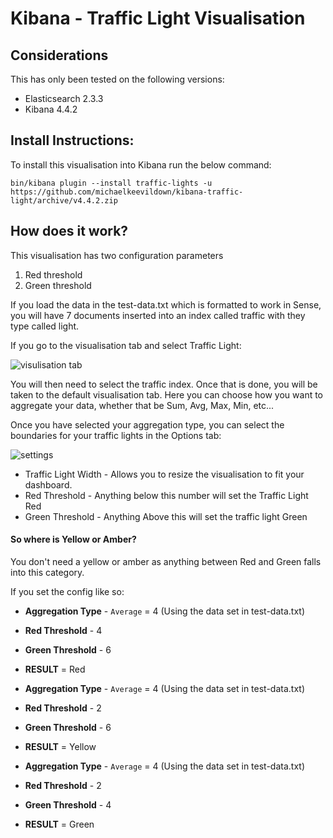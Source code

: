 # Kibana - Traffic Light Visualisation

## Considerations
This has only been tested on the following versions:

- Elasticsearch 2.3.3
- Kibana 4.4.2
 
## Install Instructions:

To install this visualisation into Kibana run the below command:

`bin/kibana plugin --install traffic-lights -u https://github.com/michaelkeevildown/kibana-traffic-light/archive/v4.4.2.zip`

## How does it work?

This visualisation has two configuration parameters

1. Red threshold
2. Green threshold

If you load the data in the test-data.txt which is formatted to work in Sense, you will have 7 documents inserted into an index called traffic with they type called light.

If you go to the visualisation tab and select Traffic Light:

![visulisation tab](https://cloud.githubusercontent.com/assets/16757754/17933612/b079d7ae-6a0c-11e6-9547-b6216932e09f.png)

You will then need to select the traffic index. Once that is done, you will be taken to the default visualisation tab. Here you can choose how you want to aggregate your data, whether that be Sum, Avg, Max, Min, etc...

Once you have selected your aggregation type, you can select the boundaries for your traffic lights in the Options tab:

![settings](https://cloud.githubusercontent.com/assets/16757754/17933626/b6c854b4-6a0c-11e6-966a-33ef497ce073.png)

- Traffic Light Width - Allows you to resize the visualisation to fit your dashboard.
- Red Threshold - Anything below this number will set the Traffic Light Red
- Green Threshold - Anything Above this will set the traffic light Green

#### So where is Yellow or Amber?
You don't need a yellow or amber as anything between Red and Green falls into this category.

If you set the config like so:

- **Aggregation Type** - `Average` = 4 (Using the data set in test-data.txt)
- **Red Threshold** - 4
- **Green Threshold** - 6
- **RESULT** = Red

- **Aggregation Type** - `Average` = 4 (Using the data set in test-data.txt)
- **Red Threshold** - 2
- **Green Threshold** - 6
- **RESULT** = Yellow

- **Aggregation Type** - `Average` = 4 (Using the data set in test-data.txt)
- **Red Threshold** - 2
- **Green Threshold** - 4
- **RESULT** = Green
